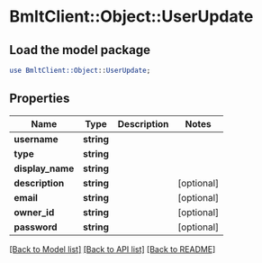 # BmltClient::Object::UserUpdate

## Load the model package
```perl
use BmltClient::Object::UserUpdate;
```

## Properties
Name | Type | Description | Notes
------------ | ------------- | ------------- | -------------
**username** | **string** |  | 
**type** | **string** |  | 
**display_name** | **string** |  | 
**description** | **string** |  | [optional] 
**email** | **string** |  | [optional] 
**owner_id** | **string** |  | [optional] 
**password** | **string** |  | [optional] 

[[Back to Model list]](../README.md#documentation-for-models) [[Back to API list]](../README.md#documentation-for-api-endpoints) [[Back to README]](../README.md)


